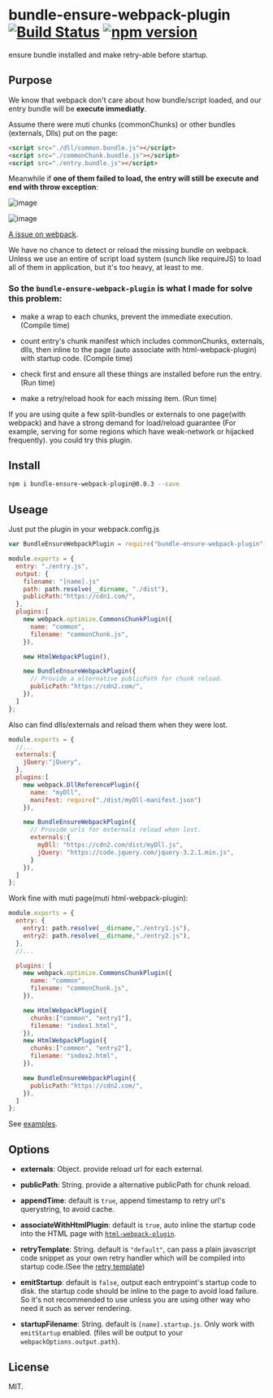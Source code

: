 # bundle-ensure-webpack-plugin [![Build Status](https://travis-ci.org/mc-zone/bundle-ensure-webpack-plugin.svg?branch=webpack3)](https://travis-ci.org/mc-zone/bundle-ensure-webpack-plugin) [![npm version](https://badge.fury.io/js/bundle-ensure-webpack-plugin.svg)](http://badge.fury.io/js/bundle-ensure-webpack-plugin) 

ensure bundle installed and make retry-able before startup.


## Purpose

We know that webpack don't care about how bundle/script loaded, and our entry bundle will be **execute immediatly**.

Assume there were muti chunks (commonChunks) or other bundles (externals, Dlls) put on the page:

```HTML
<script src="./dll/common.bundle.js"></script>
<script src="./commonChunk.bundle.js"></script>
<script src="./entry.bundle.js"></script>
```

Meanwhile if **one of them failed to load, the entry will still be execute and end with throw exception**:

![image](https://user-images.githubusercontent.com/4403937/27761817-fbd0b6c6-5e96-11e7-8c5e-1fdbc411c0ab.png)

![image](https://user-images.githubusercontent.com/4403937/27761025-18deef90-5e87-11e7-8a63-5c10612acf36.png)

[A issue on webpack](https://github.com/webpack/webpack/issues/5197).

We have no chance to detect or reload the missing bundle on webpack. Unless we use an entire of script load system (sunch like requireJS) to load all of them in application, but it's too heavy, at least to me.

### So the `bundle-ensure-webpack-plugin` is what I made for solve this problem: ###

- make a wrap to each chunks, prevent the immediate execution. (Compile time)

- count entry's chunk manifest which includes commonChunks, externals, dlls, then inline to the page (auto associate with html-webpack-plugin) with startup code. (Compile time)

- check first and ensure all these things are installed before run the entry. (Run time)

- make a retry/reload hook for each missing item. (Run time)

If you are using quite a few split-bundles or externals to one page(with webpack) and have a strong demand for load/reload guarantee (For example, serving for some regions which have weak-network or hijacked frequently). you could try this plugin.


## Install

```bash
npm i bundle-ensure-webpack-plugin@0.0.3 --save
```

## Useage

Just put the plugin in your webpack.config.js

```javascript
var BundleEnsureWebpackPlugin = require("bundle-ensure-webpack-plugin");
```

```javascript
module.exports = {
  entry: "./entry.js",
  output: {
    filename: "[name].js"
    path: path.resolve(__dirname, "./dist"),
    publicPath:"https://cdn1.com/", 
  },
  plugins:[
    new webpack.optimize.CommonsChunkPlugin({
      name: "common",
      filename: "commonChunk.js",
    }),

    new HtmlWebpackPlugin(),

    new BundleEnsureWebpackPlugin({
      // Provide a alternative publicPath for chunk reload.
      publicPath:"https://cdn2.com/", 
    }),
  ]
};
```

Also can find dlls/externals and reload them when they were lost.

```javascript
module.exports = {
  //...
  externals:{
    jQuery:"jQuery",
  },
  plugins:[
    new webpack.DllReferencePlugin({
      name: "myDll",
      manifest: require("./dist/myDll-manifest.json")
    }),

    new BundleEnsureWebpackPlugin({
      // Provide urls for externals reload when lost.
      externals:{
        myDll: "https://cdn2.com/dist/myDll.js",
        jQuery: "https://code.jquery.com/jquery-3.2.1.min.js", 
      }
    }),
  ]
};
```

Work fine with muti page(muti html-webpack-plugin):

```javascript
module.exports = {
  entry: {
    entry1: path.resolve(__dirname,"./entry1.js"),
    entry2: path.resolve(__dirname,"./entry2.js"),
  },
  //...

  plugins: [
    new webpack.optimize.CommonsChunkPlugin({
      name: "common",
      filename: "commonChunk.js",
    }),

    new HtmlWebpackPlugin({
      chunks:["common", "entry1"],
      filename: "index1.html",
    }),
    new HtmlWebpackPlugin({
      chunks:["common", "entry2"], 
      filename: "index2.html",
    }),

    new BundleEnsureWebpackPlugin({
      publicPath:"https://cdn2.com/", 
    }),
  ]
};
```

See [examples](/examples/).

## Options

- **externals**: Object. provide reload url for each external.

- **publicPath**: String. provide a alternative publicPath for chunk reload.

- **appendTime**: default is `true`, append timestamp to retry url's querystring, to avoid cache.

- **associateWithHtmlPlugin**: default is `true`, auto inline the startup code into the HTML page with [`html-webpack-plugin`](https://github.com/jantimon/html-webpack-plugin).

- **retryTemplate**: String. default is `"default"`, can pass a plain javascript code snippet as your own retry handler which will be compiled into startup code.(See the [retry template](/template/retry/))

- **emitStartup**: default is `false`, output each entrypoint's startup code to disk. the startup code should be inline to the page to avoid load failure. So it's not recommended to use unless you are using other way who need it such as server rendering.

- **startupFilename**: String. default is `[name].startup.js`. Only work with `emitStartup` enabled. (files will be output to your `webpackOptions.output.path`).

## License

MIT.
